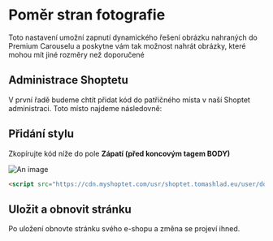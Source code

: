 # Poměr stran fotografie
Toto nastavení umožní zapnutí dynamického řešení obrázku nahraných do Premium Carouselu a poskytne vám tak možnost nahrát obrázky, které mohou mít jiné rozměry než doporučené

## Administrace Shoptetu
V první řadě budeme chtít přidat kód do patřičného místa v naší Shoptet administraci. Toto místo najdeme následovně:
<Box-TextBox 
    :msg="msg"
/>

## Přidání stylu
Zkopírujte kód níže do pole <b>Zápatí (před koncovým tagem BODY)</b>

![An image](https://ik.imagekit.io/alexborecky/shoptetak/Docs/Screenshot_2020-11-19_at_13.14.57_MG9up3YnRRAe.png)

```html
<script src="https://cdn.myshoptet.com/usr/shoptet.tomashlad.eu/user/documents/extras/premium-carousel/dynamicka-vyska.js"></script>
```

## Uložit a obnovit stránku
Po uložení obnovte stránku svého e-shopu a změna se projeví ihned.

<script>
export default {
    data () {
        return {
            msg: 'Administrace > VZHLED A OBSAH > Editor > HTML Kód > Zápatí (před koncovým tagem BODY)'
        }
    }
}
</script>